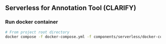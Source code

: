 ## Serverless for Annotation Tool (CLARIFY)

### Run docker container

```bash
# From project root directory
docker compose -f docker-compose.yml -f components/serverless/docker-compose.serverless.yml up -d
```